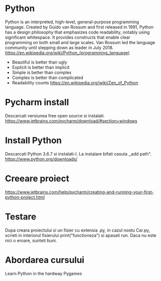 
# Python

Python is an interpreted, high-level, general-purpose programming language. Created by Guido van Rossum and first released in 1991, Python has a design philosophy that emphasizes code readability, notably using significant whitespace. It provides constructs that enable clear programming on both small and large scales. Van Rossum led the language community until stepping down as leader in July 2018.
https://en.wikipedia.org/wiki/Python_(programming_language)


  - Beautiful is better than ugly
  - Explicit is better than implicit
  - Simple is better than complex
  - Complex is better than complicated
  - Readability counts
    https://en.wikipedia.org/wiki/Zen_of_Python

# Pycharm install
Descarcati versiunea free open source si instalati.
https://www.jetbrains.com/pycharm/download/#section=windows

# Install Python
Descarcati Python 3.6.7 si instalati-l. La instalare bifati casuta ,,add path".
https://www.python.org/downloads/

# Creeare proiect
https://www.jetbrains.com/help/pycharm/creating-and-running-your-first-python-project.html

# Testare
Dupa creara proiectului si un fisier cu extensia .py, in cazul nostu Car.py, scrieti in interiorul fisierului print("functioneza") si apasati run. Daca nu este nici o eroare, sunteti buni.

# Abordarea cursului
Learn Python in the hardway
Pygames

